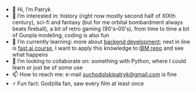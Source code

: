 - 👋 Hi, I’m Patryk  
- 👀 I’m interested in: history (right now mostly second half of XIXth century), sci-fi and fantasy (but for me orbital bombardment always beats fireball), a bit of retro gaming (90's–00's), from time to time a bit of Gunpla modeling, coding is also fun
- 🌱 I’m currently learning: more about [backend development](https://www.udemy.com/course/django-python-advanced); next in line is [fast.ai course](https://course.fast.ai), I want to apply this knowledge to [IBM repo](https://github.com/suchy-p/IBM-Index-and-Bibliography-Maker) and see what happens
- 💞️ I’m looking to collaborate on: something with Python, where I could learn or just be of some use
- 📫 How to reach me: e-mail suchodolskipatryk@gmail.com is fine
- ⚡ Fun fact: Godzilla fan, saw every film at least once

<!---
suchy-p/suchy-p is a ✨ special ✨ repository because its `README.md` (this file) appears on your GitHub profile.
You can click the Preview link to take a look at your changes.
--->
